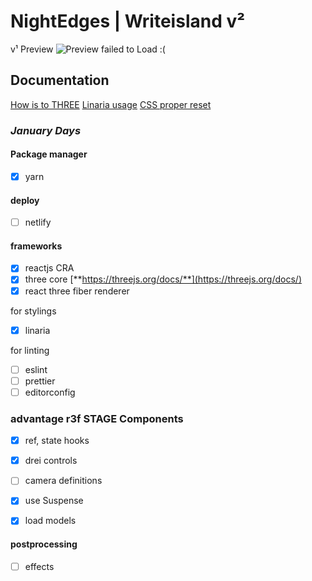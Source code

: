 # NightEdges | Writeisland v²

v¹ Preview
![Preview failed to Load :(](/ezgif.gif)

## Documentation

[How is to THREE](WouldThree.md)
[Linaria usage](usingLinaria.md)
[CSS proper reset](CSSResetCanva.md)

### _January Days_

#### Package manager

- [x] yarn

#### deploy

- [ ] netlify

#### frameworks

- [x] reactjs CRA
- [x] three core [**https://threejs.org/docs/**](https://threejs.org/docs/)
- [x] react three fiber renderer

for stylings

- [x] linaria

for linting

- [ ] eslint
- [ ] prettier
- [ ] editorconfig

### advantage r3f STAGE Components

- [x] ref, state hooks

- [x] drei controls

- [ ] camera definitions

- [x] use Suspense

- [x] load models

#### postprocessing

- [ ] effects
